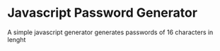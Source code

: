 # Javascript Password Generator

A simple javascript generator generates passwords of 16 characters in lenght
